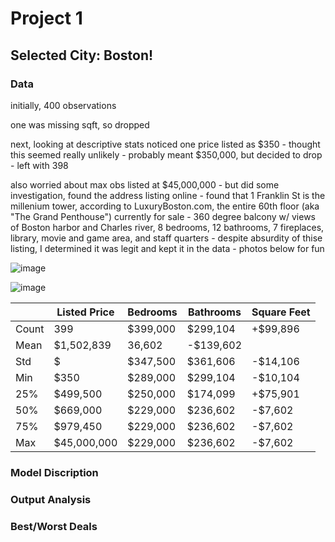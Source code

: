 # Project 1

## Selected City: Boston!

### Data

initially, 400 observations

one was missing sqft, so dropped

next, looking at descriptive stats noticed one price listed as $350 - thought this seemed really unlikely - probably meant $350,000, but decided to drop - left with 398

also worried about max obs listed at $45,000,000 - but did some investigation, found the address listing online - found that 1 Franklin St is the millenium tower, according to LuxuryBoston.com, the entire 60th floor (aka "The Grand Penthouse") currently for sale - 360 degree balcony w/ views of Boston harbor and Charles river, 8 bedrooms, 12 bathrooms, 7 fireplaces, library, movie and game area, and staff quarters - despite absurdity of thise listing, I determined it was legit and kept it in the data - photos below for fun



![image](https://user-images.githubusercontent.com/78870884/113351414-dbb49b00-9308-11eb-9d0a-2cd84d6f62ff.png)


![image](https://user-images.githubusercontent.com/78870884/113351350-bf186300-9308-11eb-9a5f-5044a286618a.png)



|  |Listed Price|Bedrooms|Bathrooms|Square Feet|
|-----|------------|--------|---------|-----------|
|Count|399|$399,000|$299,104|+$99,896|
|Mean|$1,502,839|36,602|-$139,602|
|Std|$|$347,500|$361,606|-$14,106|
|Min|$350|$289,000|$299,104|-$10,104|
|25%|$499,500|$250,000|$174,099|+$75,901|
|50%|$669,000|$229,000|$236,602|-$7,602|
|75%|$979,450|$229,000|$236,602|-$7,602|
|Max|$45,000,000|$229,000|$236,602|-$7,602|


### Model Discription

### Output Analysis

### Best/Worst Deals
